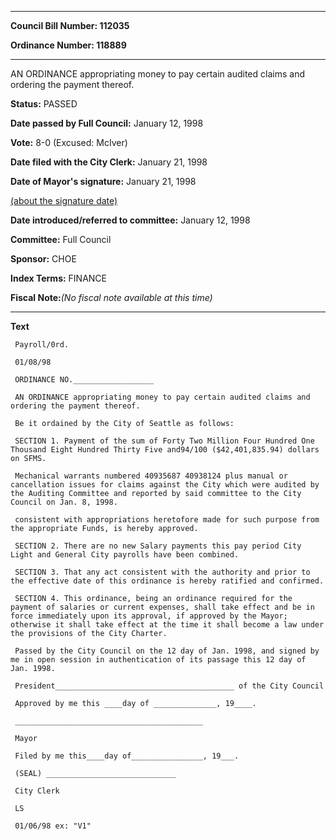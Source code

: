 

********

**Council Bill Number: 112035**
   
**Ordinance Number: 118889**
********

 AN ORDINANCE appropriating money to pay certain audited claims and ordering the payment thereof.

**Status:** PASSED
   
**Date passed by Full Council:** January 12, 1998
   
**Vote:** 8-0 (Excused: McIver)
   
**Date filed with the City Clerk:** January 21, 1998
   
**Date of Mayor's signature:** January 21, 1998
   
[(about the signature date)](/~public/approvaldate.htm)
   
   
   
**Date introduced/referred to committee:** January 12, 1998
   
**Committee:** Full Council
   
**Sponsor:** CHOE
   
   
**Index Terms:** FINANCE

**Fiscal Note:**_(No fiscal note available at this time)_

********

**Text**
   
```
 Payroll/0rd.

 01/08/98

 ORDINANCE NO.__________________

 AN ORDINANCE appropriating money to pay certain audited claims and ordering the payment thereof.

 Be it ordained by the City of Seattle as follows:

 SECTION 1. Payment of the sum of Forty Two Million Four Hundred One Thousand Eight Hundred Thirty Five and94/100 ($42,401,835.94) dollars on SFMS.

 Mechanical warrants numbered 40935687 40938124 plus manual or cancellation issues for claims against the City which were audited by the Auditing Committee and reported by said committee to the City Council on Jan. 8, 1998.

 consistent with appropriations heretofore made for such purpose from the appropriate Funds, is hereby approved.

 SECTION 2. There are no new Salary payments this pay period City Light and General City payrolls have been combined.

 SECTION 3. That any act consistent with the authority and prior to the effective date of this ordinance is hereby ratified and confirmed.

 SECTION 4. This ordinance, being an ordinance required for the payment of salaries or current expenses, shall take effect and be in force immediately upon its approval, if approved by the Mayor; otherwise it shall take effect at the time it shall become a law under the provisions of the City Charter.

 Passed by the City Council on the 12 day of Jan. 1998, and signed by me in open session in authentication of its passage this 12 day of Jan. 1998.

 President________________________________________ of the City Council

 Approved by me this ____day of ______________, 19____.

 __________________________________________

 Mayor

 Filed by me this____day of________________, 19___.

 (SEAL) _____________________________

 City Clerk

 LS

 01/06/98 ex: "V1"

```
